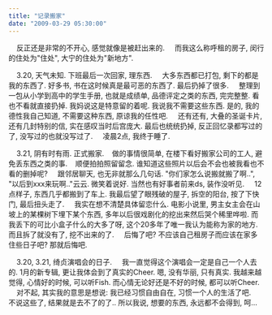 ```yaml
---
title: "记录搬家"
date: "2009-03-29 05:30:00"
---
```



    反正还是非常的不开心, 感觉就像是被赶出来的.
    而我这么称呼租的房子, 闵行的住处为"住处", 大宁的住处为"新地方".

    3.20, 天气未知. 下班最后一次回家, 理东西.
    大多东西都已打包, 剩下的都是我的东西了. 好多书, 书在这时候真是最可恶的东西了. 最后扔掉了很多.
    整理到一包从小学到高中的学生手册, 也就是成绩单, 品德评定之类的东西, 完完整整. 看也不看就直接扔掉. 我妈说这是特意留的着呢. 我说我不需要这些东西. 是的, 我的德性我自己知道, 不需要这种东西, 原谅我的任性吧.
    还有还有, 大叠的圣诞卡片, 还有几封特别的信, 实在感叹当时后宫庞大. 最后也统统扔掉, 反正回忆录都写过的了, 没写过的也就没写过了.
    凌晨2点, 我终于睡了.

    3.21, 阴有时有雨. 正式搬家.
    做的事情很简单, 在楼下看好搬家公司的工人, 避免丢东西之类的事.
    顺便拍拍照留留念. 谁知道这些照片以后会不会也被我看也不看的删掉呢?     跟邻居聊天, 也无非就那么几句话. "你们家怎么说搬就搬了啊..", "以后到xxx来玩啊.."云云. 微笑着说好. 当然也有好事者前来ds, 装作没听见.
    12点样子, 东西几乎都搬到了车上. 我最后望了眼残破的屋子, 拆空的阳台, 按了下快门, 最后扭头走了.
    我实在想不清楚具体留恋什么. 电影小说里, 男主女主会在山坡上的某棵树下埋下某个东西, 多年以后很戏剧化的挖出来然后哭个稀里哗啦. 而我丢下的可比小盒子什么的大多了呀, 这个20多年了唯一我认为能称为家的地方. 而且拆了就没有了, 挖不出来的了.
    后悔了吧? 不应该自己租房子而应该在家多住些日子吧? 那就后悔吧.

    3.20, 3.21, 绮贞演唱会的日子.
    我一直觉得这个演唱会一定是自己一个人去的. 1月的新专辑, 更让我体会到了真实的Cheer. 嗯, 没有华丽, 只有真实. 我越来越觉得, 心情好的时候, 可以听Fish. 而心情无论好还是不好的时候, 都可以听Cheer.
    对不起, 其实我的意思是想说: 我已经习惯自由自在, 习惯一个人的生活了吧.
    不说这些了, 结果就是去不了的了.. 所以我说, 想要的东西, 永远都不会得到, 呵...

